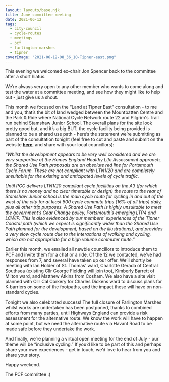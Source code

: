 ```yaml
---
layout: layouts/base.njk
title: June committee meeting
date: 2021-06-12
tags:  
  - city-council
  - cycle-routes
  - meetings
  - pcf 
  - farlington-marshes
  - tipner
coverImage: "2021-06-12-08_36_10-Tipner-east.png"
---
```


This evening we welcomed ex-chair Jon Spencer back to the committee after a short hiatus. 

We’re always very open to any other member who wants to come along and test the water at a committee meeting, and see how they might like to help out - just give us a shout. 

This month we focused on the “Land at Tipner East” consultation - to me and you, that’s the bit of land wedged between the Mountbatten Centre and the Park & Ride where National Cycle Network route 22 and Pilgrim's Trail run behind Stamshaw Junior School. The overall plans for the site look pretty good but, and it’s a big BUT, the cycle facility being provided is planned to be a shared use path - here’s the statement we’re submitting as part of the consultation tonight (feel free to cut and paste and submit on the website **[here](https://sites.savills.com/Land_at_Tipner_East/en/page_155288.php)**, and share with your local councillors):

_“Whilst the development appears to be very well considered and we are very supportive of the Homes England Healthy Life Assessment approach, the Shared Use Path proposals are an absolute red line for Portsmouth Cycle Forum. These are not compliant with LTN1/20 and are completely unsuitable for the existing and anticipated levels of cycle traffic._ 

_Until PCC delivers LTN1/20 compliant cycle facilities on the A3 (for which there is no money and no clear timetable or design) the route to the rear of Stamshaw Junior school is the main cycle route for cycling in and out of the west of the city for at least 800 cycle commute trips (16% of all trips) daily, plus all other trip purposes. A Shared Use Path is highly unsuitable to meet the government’s Gear Change policy, Portsmouth’s emerging LTP4 and LCWIP. This is also evidenced by our members’ experiences of the Tipner Coastal path (which we expect is significantly wider than the Shared Use Path planned for the development, based on the illustrations), and provides a very slow cycle route due to the interactions of walking and cycling, which are not appropriate for a high volume commuter route.”_

Earlier this month, we emailed all newbie councillors to introduce them to PCF and invite them for a chat or a ride. Of the 12 we contacted, we’ve had responses from 7, and several have taken up our offer. We’ll shortly be meeting with Ian Holder of St. Thomas’ ward, Charlotte Gerada of Central Southsea (existing Cllr George Fielding will join too), Kimberly Barrett of Milton ward, and Matthew Atkins from Cosham. We also have a site visit planned with Cllr Cal Corkery for Charles Dickens ward to discuss plans for K-barriers on some of the footpaths, and the impact these will have on non-standard cycles. 

Tonight we also celebrated success! The full closure of Farlington Marshes whilst works are undertaken has been postponed, thanks to combined efforts from many parties, until Highways England can provide a risk assessment for the alternative route. We know the work will have to happen at some point, but we need the alternative route via Havant Road to be made safe before they undertake the work.

And finally, we’re planning a virtual open meeting for the end of July - our theme will be “inclusive cycling.” If you’d like to be part of this and perhaps share your own experiences - get in touch, we’d love to hear from you and share your story. 

Happy weekend. 

The PCF committee :)
